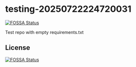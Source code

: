 # testing-20250722224720031
[![FOSSA Status](https://app.fossa.com/api/projects/git%2Bgithub.com%2Fkirogum%2Ftesting-20250722224720031.svg?type=shield)](https://app.fossa.com/projects/git%2Bgithub.com%2Fkirogum%2Ftesting-20250722224720031?ref=badge_shield)

Test repo with empty requirements.txt


## License
[![FOSSA Status](https://app.fossa.com/api/projects/git%2Bgithub.com%2Fkirogum%2Ftesting-20250722224720031.svg?type=large)](https://app.fossa.com/projects/git%2Bgithub.com%2Fkirogum%2Ftesting-20250722224720031?ref=badge_large)